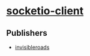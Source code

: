 # [socketio-client](https://pypi.org/project/socketio-client)



## Publishers
- [invisibleroads](https://pypi.org/user/invisibleroads)

